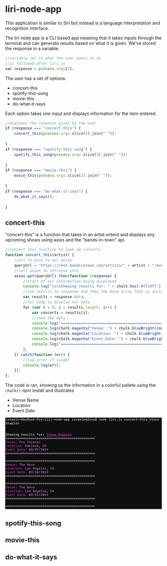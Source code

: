 # liri-node-app
This application is similar to Siri but instead is a language interpretation and recognition interface.

The liri node app is a CLI based app meaning that it takes inputs through the terminal and can generate results based on what it is given. We've stored the response in a variable.

```javascript
//variable set to what the user wants to do 
//is followed after liri.js
var response = process.argv[2];
```

The user has a set of options: 

* concert-this
* spotify-this-song
* movie-this
* do-what-it-says

Each option takes one input and displays information for the item entered. 

```javascript
//evaluate the response given by the user
if (response === "concert-this") {
    concert_this(process.argv.slice(3).join(" "));

}
if (response === "spotify-this-song") {
    spotify_this_song(process.argv.slice(3).join(" "));

}
if (response === "movie-this") {
    movie_this(process.argv.slice(3).join(" "));

}
if (response === "do-what-it-says") {
    do_what_it_says();

}
```

## concert-this
"concert-this" is a function that takes in an artist enterd and displays any upcoming shows using axios and the "bands-in-town" api.

```javascript
//concert this function to look up concerts
function concert_this(artist) {
    //url to give to our axios
    queryUrl = "https://rest.bandsintown.com/artists/" + artist + "/events?app_id=codingbootcamp";
    //call axios to retrieve info
    axios.get(queryUrl).then(function (response) {
        //start of our information being displayed
        console.log("\n\nShowing results for: " + chalk.hex('#ff19f7').underline(artist));
        //set results to response and then the data array that is included in our response
        var results = response.data;
        //for loop to display our data
        for (var i = 0; i < results.length; i++) {
            var concerts = results[i];
            //show the data
            console.log("==============================================")
            console.log(chalk.magenta("Venue: ") + chalk.blueBright(concerts.venue.name));
            console.log(chalk.magenta("Location: ") + chalk.blueBright(concerts.venue.city) + ", " + chalk.blueBright(concerts.venue.region));
            console.log(chalk.magenta("Event Date: ") + chalk.blueBright(moment(concerts.datetime).format("MM/DD/YYYY")));
            console.log("==============================================\n")
        };
    }).catch(function (err) {
        //log error if caught
        console.log(err);
    });
};
```

The code is ran, showing us the information in a colorful pallete using the ```chalk()``` npm install and illustrates 
* Venue Name
* Location
* Event Date

![alt text](./concert-this.png "concert-this")
## spotify-this-song
## movie-this
## do-what-it-says
